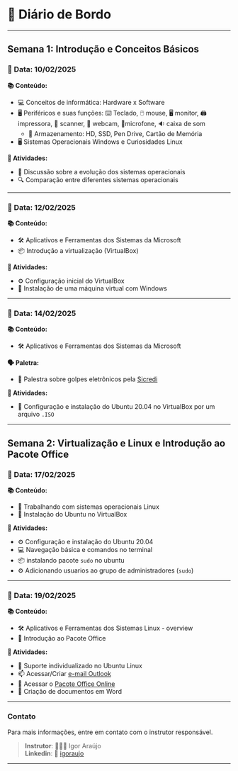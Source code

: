 # 📓 Diário de Bordo

---

## Semana 1: Introdução e Conceitos Básicos

### 📅 Data: 10/02/2025
**📚 Conteúdo:**
- 💻 Conceitos de informática: Hardware x Software
- 🖥️ Periféricos e suas funções: :keyboard: Teclado, :computer_mouse: mouse, :desktop_computer: monitor, :printer: impressora, :fax: scanner, :movie_camera: webcam, :microphone:microfone, :sound: caixa de som
    - :floppy_disk: Armazenamento: HD, SSD, Pen Drive, Cartão de Memória
- 🖥️ Sistemas Operacionais Windows e Curiosidades Linux

**📝 Atividades:**
- 💬 Discussão sobre a evolução dos sistemas operacionais
- 🔍 Comparação entre diferentes sistemas operacionais

---

### 📅 Data: 12/02/2025
**📚 Conteúdo:**
- 🛠️ Aplicativos e Ferramentas dos Sistemas da Microsoft
- 📦 Introdução a virtualização (VirtualBox)

**📝 Atividades:**
- ⚙️ Configuração inicial do VirtualBox
- 💾 Instalação de uma máquina virtual com Windows

---

### 📅 Data: 14/02/2025
**📚 Conteúdo:**
- 🛠️ Aplicativos e Ferramentas dos Sistemas da Microsoft

**:speaking_head: Paletra:**
- :bank: Palestra sobre golpes eletrônicos pela [Sicredi](https://www.sicredi.com.br/home/)

**📝 Atividades:**
- 📀 Configuração e instalação do Ubuntu 20.04 no VirtualBox por um arquivo `.ISO`

---

## Semana 2: Virtualização e Linux e Introdução ao Pacote Office

### 📅 Data: 17/02/2025
**📚 Conteúdo:**
- 🐧 Trabalhando com sistemas operacionais Linux
- 📀 Instalação do Ubuntu no VirtualBox

**📝 Atividades:**
- ⚙️ Configuração e instalação do Ubuntu 20.04
- 💻 Navegação básica e comandos no terminal
- 📦 instalando pacote `sudo` no ubuntu
- ⚙️ Adicionando usuarios ao grupo de administradores (`sudo`)

---

### 📅 Data: 19/02/2025
**📚 Conteúdo:**
- 🛠️ Aplicativos e Ferramentas dos Sistemas Linux - overview
- 📝 Introdução ao Pacote Office

**📝 Atividades:**
- 🐧 Suporte individualizado no Ubuntu Linux
- :mailbox: Acessar/Criar [e-mail Outlook](https://login.live.com/login.srf?wa=wsignin1.0&rpsnv=171&ct=1739983653&rver=7.5.2211.0&wp=MBI_SSL&wreply=https%3a%2f%2foutlook.live.com%2fowa%2f%3fnlp%3d1%26cobrandid%3dab0455a0-8d03-46b9-b18b-df2f57b9e44c%26deeplink%3dowa%252f%253frealm%253doutlook.com%26RpsCsrfState%3d6c739aac-9d2a-f29a-007b-dd89cf91e974&id=292841&aadredir=1&whr=outlook.com&CBCXT=out&lw=1&fl=dob%2cflname%2cwld&cobrandid=ab0455a0-8d03-46b9-b18b-df2f57b9e44c)
- :link: Acessar o [Pacote Office Online](https://www.office.com/)
- 📝 Criação de documentos em Word

---

<!-- 
### 📅 Data: 19/02/2025
**📚 Conteúdo:**
- 🛠️ Aplicativos e Ferramentas dos Sistemas Linux
- 📝 Introdução ao LibreOffice

**📝 Atividades:**
- 🖋️ Criação e edição de documentos no LibreOffice Writer
- 🔍 Comparação entre LibreOffice e Microsoft Office

---

### 📅 Data: 21/02/2025
**📚 Conteúdo:**
- 📝 Pacote Office: Word
- 🛠️ Ferramentas de formatação e revisão

**📝 Atividades:**
- 🖋️ Exercícios práticos de formatação avançada no Word
- 📄 Revisão de documentos e geração de PDFs

---

## Semana 3: Ferramentas Avançadas e Revisão

### 📅 Data: 24/02/2025
**📚 Conteúdo:**
- 📊 Pacote Office: Excel
- 🛠️ Ferramentas de formatação e funções básicas

**📝 Atividades:**
- 📈 Criação de planilhas e gráficos no Excel
- ➕ Uso de funções como SOMA, MÉDIA, PROCV

---

### 📅 Data: 26/02/2025
**📚 Conteúdo:**
- 📊 Pacote Office: PowerPoint
- 🎨 Criação e animação de apresentações

**📝 Atividades:**
- 🖼️ Desenvolvimento de slides com transições e animações
- 💡 Dicas para apresentações eficazes

---

### 📅 Data: 28/02/2025
**📚 Conteúdo:**
- 🔄 Revisão Geral
- 📚 Conteúdos Extras

**📝 Atividades:**
- 🔄 Revisão dos principais tópicos abordados
- 💬 Discussão sobre dúvidas e dificuldades
- 📝 Preparação para a avaliação final

---

## Avaliação

### 📅 Data: 03/03/2025
**📚 Conteúdo:**
- 📝 Avaliação prática e teórica

**📝 Atividades:**
- 📝 Realização da prova final
- 💬 Feedback e encerramento do curso

--- -->

### Contato
Para mais informações, entre em contato com o instrutor responsável.

>**Instrutor**: 👨🏾‍💻 Igor Araújo    
**Linkedin**: 🔗 [igoraujo](https://www.linkedin.com/in/igoraujo)

---